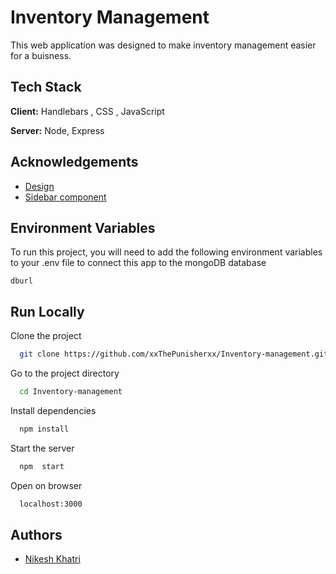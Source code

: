 
# Inventory Management

  This web application was designed to make inventory management easier for a buisness. 


## Tech Stack

**Client:** Handlebars , CSS , JavaScript

**Server:** Node, Express


## Acknowledgements

 - [Design](https://dribbble.com/shots/15725326-Restaurant-Inventory-Management-Admin-Panel)
 - [Sidebar component](https://www.youtube.com/watch?v=bFvfqUMjvsA)
 
## Environment Variables

To run this project, you will need to add the following environment variables to your .env file to connect this app to the mongoDB database

`dburl`




## Run Locally

Clone the project

```bash
  git clone https://github.com/xxThePunisherxx/Inventory-management.git
```

Go to the project directory

```bash
  cd Inventory-management
```

Install dependencies

```bash
  npm install
```

Start the server

```bash
  npm  start
```
Open on browser

```bash
  localhost:3000
```


## Authors

- [Nikesh Khatri](https://www.linkedin.com/in/nikeshkhatri/)

